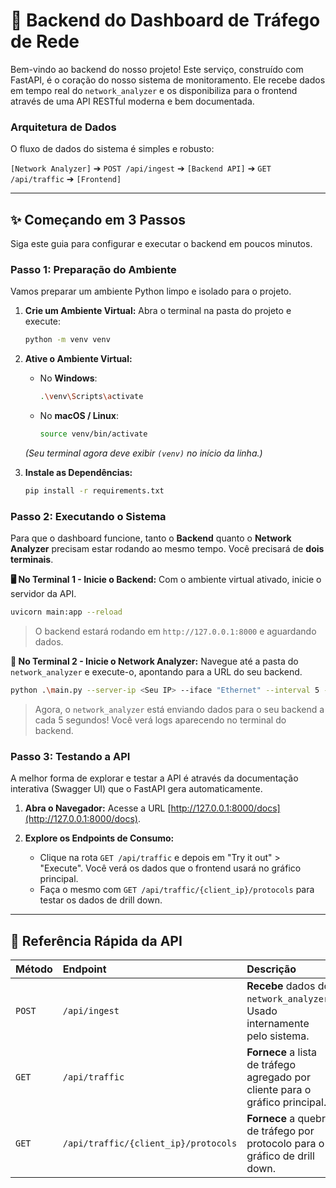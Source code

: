 # 🚀 Backend do Dashboard de Tráfego de Rede

Bem-vindo ao backend do nosso projeto! Este serviço, construído com FastAPI, é o coração do nosso sistema de monitoramento. Ele recebe dados em tempo real do `network_analyzer` e os disponibiliza para o frontend através de uma API RESTful moderna e bem documentada.

### Arquitetura de Dados
O fluxo de dados do sistema é simples e robusto:

`[Network Analyzer]` ➔ `POST /api/ingest` ➔ `[Backend API]` ➔ `GET /api/traffic` ➔ `[Frontend]`

---

## ✨ Começando em 3 Passos

Siga este guia para configurar e executar o backend em poucos minutos.

### **Passo 1: Preparação do Ambiente**

Vamos preparar um ambiente Python limpo e isolado para o projeto.

1.  **Crie um Ambiente Virtual:**
    Abra o terminal na pasta do projeto e execute:
    ```bash
    python -m venv venv
    ```

2.  **Ative o Ambiente Virtual:**
    - No **Windows**:
      ```bash
      .\venv\Scripts\activate
      ```
    - No **macOS / Linux**:
      ```bash
      source venv/bin/activate
      ```
    *(Seu terminal agora deve exibir `(venv)` no início da linha.)*

3.  **Instale as Dependências:**
    ```bash
    pip install -r requirements.txt
    ```

### **Passo 2: Executando o Sistema**

Para que o dashboard funcione, tanto o **Backend** quanto o **Network Analyzer** precisam estar rodando ao mesmo tempo. Você precisará de **dois terminais**.

**🖥️ No Terminal 1 - Inicie o Backend:**
Com o ambiente virtual ativado, inicie o servidor da API.
```bash
uvicorn main:app --reload
```
> O backend estará rodando em `http://127.0.0.1:8000` e aguardando dados.

**📡 No Terminal 2 - Inicie o Network Analyzer:**
Navegue até a pasta do `network_analyzer` e execute-o, apontando para a URL do seu backend.
```bash
python .\main.py --server-ip <Seu IP> --iface "Ethernet" --interval 5 --post "http://localhost:8000/api/ingest"
```
> Agora, o `network_analyzer` está enviando dados para o seu backend a cada 5 segundos! Você verá logs aparecendo no terminal do backend.

### **Passo 3: Testando a API**

A melhor forma de explorar e testar a API é através da documentação interativa (Swagger UI) que o FastAPI gera automaticamente.

1.  **Abra o Navegador:**
    Acesse a URL [http://127.0.0.1:8000/docs](http://127.0.0.1:8000/docs).

2.  **Explore os Endpoints de Consumo:**
    - Clique na rota `GET /api/traffic` e depois em "Try it out" > "Execute". Você verá os dados que o frontend usará no gráfico principal.
    - Faça o mesmo com `GET /api/traffic/{client_ip}/protocols` para testar os dados de drill down.

---

## 📖 Referência Rápida da API

| Método | Endpoint                               | Descrição                                                                         |
| :----- | :------------------------------------- | :-------------------------------------------------------------------------------- |
| `POST` | `/api/ingest`                          | **Recebe** dados do `network_analyzer`. Usado internamente pelo sistema.          |
| `GET`  | `/api/traffic`                         | **Fornece** a lista de tráfego agregado por cliente para o gráfico principal.     |
| `GET`  | `/api/traffic/{client_ip}/protocols`   | **Fornece** a quebra de tráfego por protocolo para o gráfico de drill down.       |